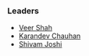 ### Leaders
* [Veer Shah](mailto:veer.shah@owasp.org)
* [Karandev Chauhan](mailto:karandev.chauhan@owasp.org)
* [Shivam Joshi](mailto:shivamj8866@gmail.com)
